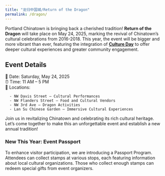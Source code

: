 ```yaml
---
title: "龙归中国城/Return of the Dragon"
permalink: /dragon/
---
```


Portland Chinatown is bringing back a cherished tradition! **Return of the Dragon** will take place on May 24, 2025, marking the revival of Chinatown’s cultural celebrations from 2016-2018. This year, the event will be bigger and more vibrant than ever, featuring the integration of **[Culture Day](https://pdxchinese.org/cultureday/)** to offer deeper cultural experiences and greater community engagement.

## Event Details

📅 Date: Saturday, May 24, 2025  
⏰ Time: 11 AM – 5 PM  
📍 Locations:  

      - NW Davis Street – Cultural Performances  
      - NW Flanders Street – Food and Cultural Vendors  
      - NW 3rd Ave – Dragon Activities  
      - Lan Su Chinese Garden – Immersive Cultural Experiences  

Join us in revitalizing Chinatown and celebrating its rich cultural heritage. Let’s come together to make this an unforgettable event and establish a new annual tradition!

### New This Year: Event Passport

To enhance visitor participation, we are introducing a Passport Program. Attendees can collect stamps at various stops, each featuring information about local cultural organizations. Those who collect enough stamps can redeem special gifts from event organizers. 
